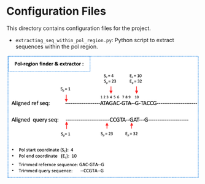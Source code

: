 # Configuration Files

This directory contains configuration files for the project.

- `extracting_seq_within_pol_region.py`: Python script to extract sequences within the pol region.

![Pol Region Finder Extractor](../figures/pol_region_finder_extractor.png)

